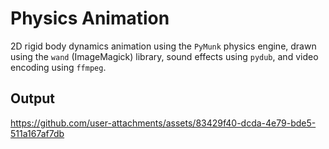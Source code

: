 # Physics Animation
2D rigid body dynamics animation using the `PyMunk` physics engine, drawn using the `wand` (ImageMagick) library, sound effects using `pydub`, and video encoding using `ffmpeg`.

## Output


https://github.com/user-attachments/assets/83429f40-dcda-4e79-bde5-511a167af7db

